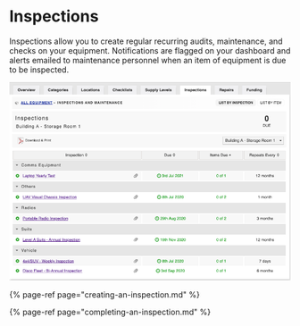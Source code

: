 # Inspections

Inspections allow you to create regular recurring audits, maintenance, and checks on your equipment. Notifications are flagged on your dashboard and alerts emailed to maintenance personnel when an item of equipment is due to be inspected. 

![](../../.gitbook/assets/inspections.png)

{% page-ref page="creating-an-inspection.md" %}

{% page-ref page="completing-an-inspection.md" %}



